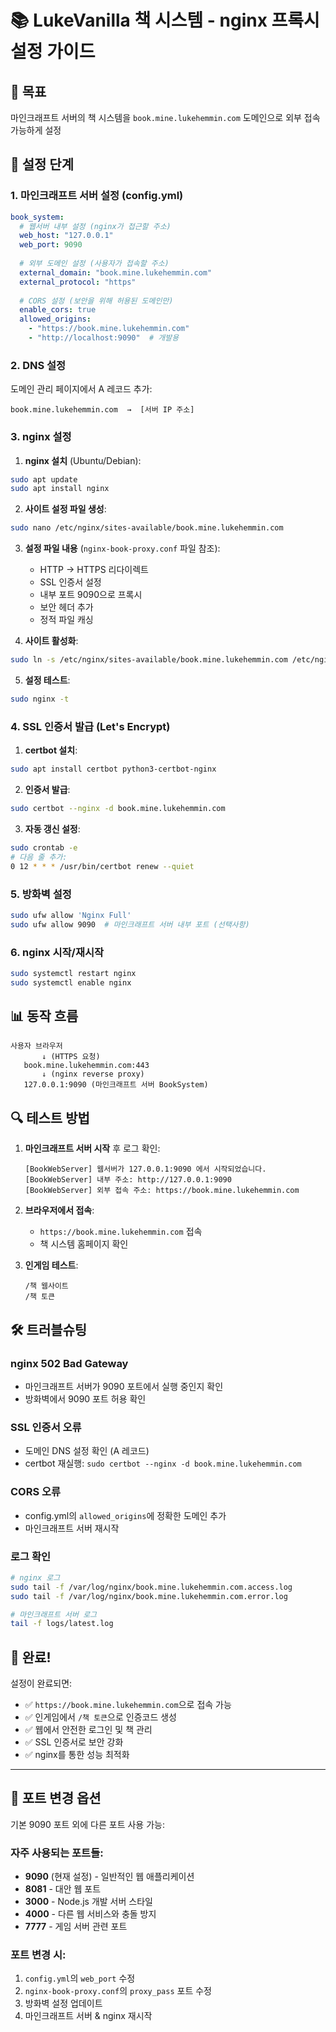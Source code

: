 # 📚 LukeVanilla 책 시스템 - nginx 프록시 설정 가이드

## 🎯 목표
마인크래프트 서버의 책 시스템을 `book.mine.lukehemmin.com` 도메인으로 외부 접속 가능하게 설정

## 🔧 설정 단계

### 1. 마인크래프트 서버 설정 (config.yml)

```yaml
book_system:
  # 웹서버 내부 설정 (nginx가 접근할 주소)
  web_host: "127.0.0.1"
  web_port: 9090
  
  # 외부 도메인 설정 (사용자가 접속할 주소)
  external_domain: "book.mine.lukehemmin.com"
  external_protocol: "https"
  
  # CORS 설정 (보안을 위해 허용된 도메인만)
  enable_cors: true
  allowed_origins:
    - "https://book.mine.lukehemmin.com"
    - "http://localhost:9090"  # 개발용
```

### 2. DNS 설정

도메인 관리 페이지에서 A 레코드 추가:
```
book.mine.lukehemmin.com  →  [서버 IP 주소]
```

### 3. nginx 설정

1. **nginx 설치** (Ubuntu/Debian):
```bash
sudo apt update
sudo apt install nginx
```

2. **사이트 설정 파일 생성**:
```bash
sudo nano /etc/nginx/sites-available/book.mine.lukehemmin.com
```

3. **설정 파일 내용** (`nginx-book-proxy.conf` 파일 참조):
   - HTTP → HTTPS 리다이렉트
   - SSL 인증서 설정  
   - 내부 포트 9090으로 프록시
   - 보안 헤더 추가
   - 정적 파일 캐싱

4. **사이트 활성화**:
```bash
sudo ln -s /etc/nginx/sites-available/book.mine.lukehemmin.com /etc/nginx/sites-enabled/
```

5. **설정 테스트**:
```bash
sudo nginx -t
```

### 4. SSL 인증서 발급 (Let's Encrypt)

1. **certbot 설치**:
```bash
sudo apt install certbot python3-certbot-nginx
```

2. **인증서 발급**:
```bash
sudo certbot --nginx -d book.mine.lukehemmin.com
```

3. **자동 갱신 설정**:
```bash
sudo crontab -e
# 다음 줄 추가:
0 12 * * * /usr/bin/certbot renew --quiet
```

### 5. 방화벽 설정

```bash
sudo ufw allow 'Nginx Full'
sudo ufw allow 9090  # 마인크래프트 서버 내부 포트 (선택사항)
```

### 6. nginx 시작/재시작

```bash
sudo systemctl restart nginx
sudo systemctl enable nginx
```

## 📊 동작 흐름

```
사용자 브라우저
       ↓ (HTTPS 요청)
   book.mine.lukehemmin.com:443
       ↓ (nginx reverse proxy)
   127.0.0.1:9090 (마인크래프트 서버 BookSystem)
```

## 🔍 테스트 방법

1. **마인크래프트 서버 시작** 후 로그 확인:
   ```
   [BookWebServer] 웹서버가 127.0.0.1:9090 에서 시작되었습니다.
   [BookWebServer] 내부 주소: http://127.0.0.1:9090
   [BookWebServer] 외부 접속 주소: https://book.mine.lukehemmin.com
   ```

2. **브라우저에서 접속**:
   - `https://book.mine.lukehemmin.com` 접속
   - 책 시스템 홈페이지 확인

3. **인게임 테스트**:
   ```
   /책 웹사이트
   /책 토큰
   ```

## 🛠️ 트러블슈팅

### nginx 502 Bad Gateway
- 마인크래프트 서버가 9090 포트에서 실행 중인지 확인
- 방화벽에서 9090 포트 허용 확인

### SSL 인증서 오류
- 도메인 DNS 설정 확인 (A 레코드)
- certbot 재실행: `sudo certbot --nginx -d book.mine.lukehemmin.com`

### CORS 오류  
- config.yml의 `allowed_origins`에 정확한 도메인 추가
- 마인크래프트 서버 재시작

### 로그 확인
```bash
# nginx 로그
sudo tail -f /var/log/nginx/book.mine.lukehemmin.com.access.log
sudo tail -f /var/log/nginx/book.mine.lukehemmin.com.error.log

# 마인크래프트 서버 로그
tail -f logs/latest.log
```

## 🎉 완료!

설정이 완료되면:
- ✅ `https://book.mine.lukehemmin.com`으로 접속 가능
- ✅ 인게임에서 `/책 토큰`으로 인증코드 생성
- ✅ 웹에서 안전한 로그인 및 책 관리
- ✅ SSL 인증서로 보안 강화
- ✅ nginx를 통한 성능 최적화

---

## 📝 포트 변경 옵션

기본 9090 포트 외에 다른 포트 사용 가능:

### 자주 사용되는 포트들:
- **9090** (현재 설정) - 일반적인 웹 애플리케이션
- **8081** - 대안 웹 포트
- **3000** - Node.js 개발 서버 스타일
- **4000** - 다른 웹 서비스와 충돌 방지
- **7777** - 게임 서버 관련 포트

### 포트 변경 시:
1. `config.yml`의 `web_port` 수정
2. `nginx-book-proxy.conf`의 `proxy_pass` 포트 수정
3. 방화벽 설정 업데이트
4. 마인크래프트 서버 & nginx 재시작